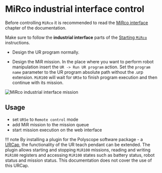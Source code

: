 # MiRco industrial interface control
Before controlling `MiRco` it is recommended to read the [MiRco interface](./mirco_interface.md) chapter of the documentation.

Make sure to follow the **industrial interface** parts of the [Starting `MiRco`](./mirco_start.md) instructions.

- Design the UR program normally.

- Design the MiR mission. In the place where you want to perform robot manipulation insert the `UR -> Run UR program` action. Set the `program name` parameter to the UR program absolute path without the .urp extension. `MiR100` will wait for `UR5e` to finish program execution and then continue with its mission.

<div >
<img src="../img/industrial_mission.png" alt="MiRco industrial interface mission"/>
</div>

## Usage
- set `UR5e` to `Remote control` mode
- add MiR mission to the mission queue
- start mission execution on the web interface

!!! note
    By installing a plugin for the Polyscope software package - a [URCap](https://www.universal-robots.com/plus/products/universal-robots/mir-ur-synchronisation-urcap/), the functionality of the UR teach pendant can be extended. The plugin allows starting and stopping `MiR100` missions, reading and writing `MiR100` registers and accessing `MiR100` states such as battery status, robot status and mission status. This documentation does not cover the use of this URCap.